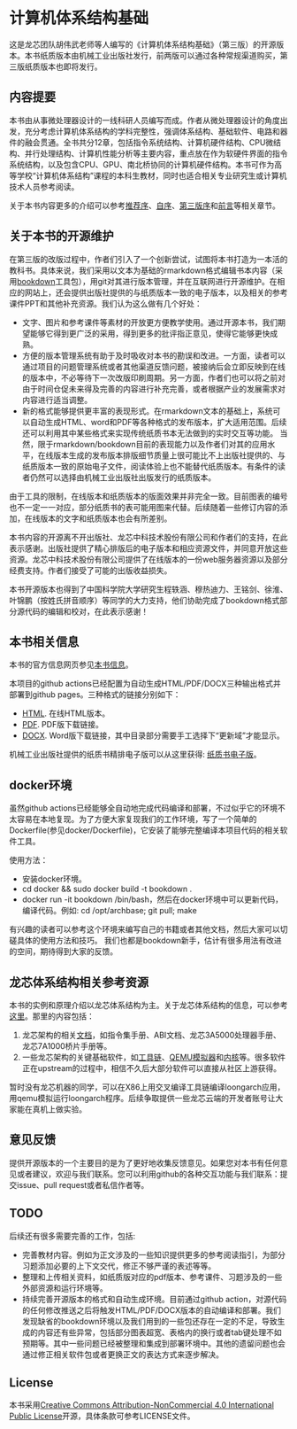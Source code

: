 # 计算机体系结构基础

这是龙芯团队胡伟武老师等人编写的《计算机体系结构基础》（第三版）的开源版本。本书纸质版本由机械工业出版社发行，前两版可以通过各种常规渠道购买，第三版纸质版本也即将发行。

## 内容提要

本书由从事微处理器设计的一线科研人员编写而成。作者从微处理器设计的角度出发，充分考虑计算机体系结构的学科完整性，强调体系结构、基础软件、电路和器件的融会贯通。全书共分12章，包括指令系统结构、计算机硬件结构、CPU微结构、并行处理结构、计算机性能分析等主要内容，重点放在作为软硬件界面的指令系统结构，以及包含CPU、GPU、南北桥协同的计算机硬件结构。本书可作为高等学校“计算机体系结构”课程的本科生教材，同时也适合相关专业研究生或计算机技术人员参考阅读。

关于本书内容更多的介绍可以参考[推荐序](https://foxsen.github.io/archbase/%E6%8E%A8%E8%8D%90%E5%BA%8F.html)、[自序](https://foxsen.github.io/archbase/%E8%87%AA%E5%BA%8F.html)、[第三版序](https://foxsen.github.io/archbase/%E7%AC%AC%E4%B8%89%E7%89%88%E5%BA%8F.html)和[前言](https://foxsen.github.io/archbase/%E5%89%8D%E8%A8%80.html)等相关章节。

## 关于本书的开源维护

在第三版的改版过程中，作者们引入了一个创新尝试，试图将本书打造为一本活的教科书。具体来说，我们采用以文本为基础的rmarkdown格式编辑书本内容（采用[bookdown](https://bookdown.org)工具包），用git对其进行版本管理，并在互联网进行开源维护。在相应的网站上，还会提供出版社提供的与纸质版本一致的电子版本，以及相关的参考课件PPT和其他补充资源。我们认为这么做有几个好处：

* 文字、图片和参考课件等素材的开放更方便教学使用。通过开源本书，我们期望能够它得到更广泛的采用，得到更多的批评指正意见，使得它能够更快成熟。
* 方便的版本管理系统有助于及时吸收对本书的勘误和改进。一方面，读者可以通过项目的问题管理系统或者其他渠道反馈问题，被接纳后会立即反映到在线的版本中，不必等待下一次改版印刷周期。另一方面，作者们也可以将之前对由于时间仓促未来得及完善的内容进行补充完善，或者根据产业的发展需求对内容进行适当调整。
* 新的格式能够提供更丰富的表现形式。在rmarkdown文本的基础上，系统可以自动生成HTML、word和PDF等各种格式的发布版本，扩大适用范围。后续还可以利用其中某些格式来实现传统纸质书本无法做到的实时交互等功能。 当然，限于rmarkdown/bookdown目前的表现能力以及作者们对其的应用水平，在线版本生成的发布版本排版细节质量上很可能比不上出版社提供的、与纸质版本一致的原始电子文件，阅读体验上也不能替代纸质版本。有条件的读者仍然可以选择由机械工业出版社出版发行的纸质版本。

由于工具的限制，在线版本和纸质版本的版面效果并非完全一致。目前图表的编号也不一定一一对应，部分纸质书的表可能用图来代替。后续随着一些修订内容的添加，在线版本的文字和纸质版本也会有所差别。

本书内容的开源离不开出版社、龙芯中科技术股份有限公司和作者们的支持，在此表示感谢。出版社提供了精心排版后的电子版本和相应资源文件，并同意开放这些资源。龙芯中科技术股份有限公司提供了在线版本的一份web服务器资源以及部分经费支持。作者们接受了可能的出版收益损失。

本书开源版本也得到了中国科学院大学研究生程轶涵、穆热迪力、王铭剑、徐淮、叶锦鹏（按姓氏拼音顺序）等同学的大力支持，他们协助完成了bookdown格式部分源代码的编辑和校对，在此表示感谢！

## 本书相关信息

本书的官方信息网页参见[本书信息](https://www.loongson.cn/LoongsonLab/OpenAccessLibrary)。

本项目的github actions已经配置为自动生成HTML/PDF/DOCX三种输出格式并部署到github pages。三种格式的链接分别如下：

* [HTML](https://foxsen.github.io/archbase). 在线HTML版本。
* [PDF](https://foxsen.github.io/archbase/bookdown.pdf). PDF版下载链接。
* [DOCX](https://foxsen.github.io/archbase/bookdown.docx). Word版下载链接，其中目录部分需要手工选择下“更新域”才能显示。

机械工业出版社提供的纸质书精排电子版可以从这里获得: [纸质书电子版](https://www.loongson.cn/pdf/computer.pdf)。

## docker环境

虽然github actions已经能够全自动地完成代码编译和部署，不过似乎它的环境不太容易在本地复现。为了方便大家复现我们的工作环境，写了一个简单的Dockerfile(参见docker/Dockerfile)，它安装了能够完整编译本项目代码的相关软件工具。

使用方法：

* 安装docker环境。
* cd docker && sudo docker build -t bookdown .
* docker run -it bookdown /bin/bash，然后在docker环境中可以更新代码，编译代码。例如: cd /opt/archbase; git pull; make

有兴趣的读者可以参考这个环境来编写自己的书籍或者其他文档，然后大家可以切磋具体的使用方法和技巧。 我们也都是bookdown新手，估计有很多用法有改进的空间，期待得到大家的反馈。

## 龙芯体系结构相关参考资源

本书的实例和原理介绍以龙芯体系结构为主。关于龙芯体系结构的信息，可以参考[这里](https://github.com/loongson)。那里的内容包括：

1. 龙芯架构的相关[文档](https://github.com/loongson/LoongArch-Documentation)，如指令集手册、ABI文档、龙芯3A5000处理器手册、龙芯7A1000桥片手册等。
2. 一些龙芯架构的关键基础软件，如[工具链](https://github.com/loongson/build-tools)、[QEMU模拟器](https://github.com/foxsen/qemu-loongarch-runenv)和[内核](https://github.com/loongson/linux/tree/loongarch-next)等。很多软件正在upstream的过程中，相信不久后大部分软件可以直接从社区上游获得。

暂时没有龙芯机器的同学，可以在X86上用交叉编译工具链编译loongarch应用，用qemu模拟运行loongarch程序。后续争取提供一些龙芯云端的开发者账号让大家能在真机上做实验。

## 意见反馈

提供开源版本的一个主要目的是为了更好地收集反馈意见。如果您对本书有任何意见或者建议，欢迎与我们联系。您可以利用github的各种交互功能与我们联系：提交issue、pull request或者私信作者等。

## TODO

后续还有很多需要完善的工作，包括:

* 完善教材内容。例如为正文涉及的一些知识提供更多的参考阅读指引，为部分习题添加必要的上下文交代，修正不够严谨的表述等等。
* 整理和上传相关资料，如纸质版对应的pdf版本、参考课件、习题涉及的一些外部资源和运行环境等。
* 持续完善开源版本的格式和自动生成环境。目前通过github action，对源代码的任何修改推送之后将触发HTML/PDF/DOCX版本的自动编译和部署。我们发现缺省的bookdown环境以及我们用到的一些包还存在一定的不足，导致生成的内容还有些异常，包括部分图表超宽、表格内的换行或者tab键处理不如预期等。其中一些问题已经被整理和集成到部署环境中。其他的遗留问题也会通过修正相关软件包或者更换正文的表达方式来逐步解决。

## License

本书采用[Creative Commons Attribution-NonCommercial 4.0 International Public License](https://creativecommons.org/licenses/by-nc/4.0/legalcode)开源，具体条款可参考LICENSE文件。
